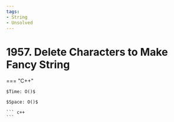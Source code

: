 ```yaml
---
tags:
- String
- Unsolved
---
```



# 1957. Delete Characters to Make Fancy String

=== "C++"

    $Time: O()$

    $Space: O()$

    ``` c++
    ```